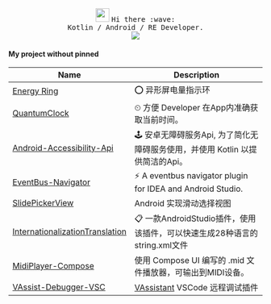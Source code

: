 <div align="center">
  <img src="https://user-images.githubusercontent.com/5679180/79618120-0daffb80-80be-11ea-819e-d2b0fa904d07.gif" width="27px">
  <samp>
    Hi there :wave:<br/>
    Kotlin / Android / RE Developer.
  </samp>
  <br/>

<img src="https://github-readme-stats.vercel.app/api?username=Vove7&count_private=true&show_icons=true">

</div>

#### My project without pinned

|Name|Description|
| ------------------------------------------------------------ | ------------------------------------------------------------ |
| [Energy Ring](https://github.com/Vove7/EnergyRing)           | ⭕ 异形屏电量指示环                                           |
| [QuantumClock](https://github.com/Vove7/QuantumClock)        | ⏲ 方便 Developer 在App内准确获取当前时间。                   |
| [Android-Accessibility-Api](https://github.com/Vove7/Android-Accessibility-Api) | 🕹 安卓无障碍服务Api, 为了简化无障碍服务使用，并使用 Kotlin 以提供简洁的Api。 |
| [EventBus-Navigator](https://github.com/Vove7/EventBus-Navigator) | ⚡ A eventbus navigator plugin for IDEA and Android Studio.   |
| [SlidePickerView](https://github.com/Vove7/SlidePickerView)  | Android 实现滑动选择视图                                     |
| [InternationalizationTranslation](https://github.com/Vove7/InternationalizationTranslation) | 📋 一款AndroidStudio插件，使用该插件，可以快速生成28种语言的string.xml文件 |
| [MidiPlayer-Compose](https://github.com/Vove7/MidiPlayer-Compose) | 使用 Compose UI 编写的 .mid 文件播放器，可输出到MIDI设备。 |
| [VAssist-Debugger-VSC](https://github.com/Vove7/vassist-debugger-vsc) | [VAssistant](https://vove.gitee.io/) VSCode 远程调试插件 |
